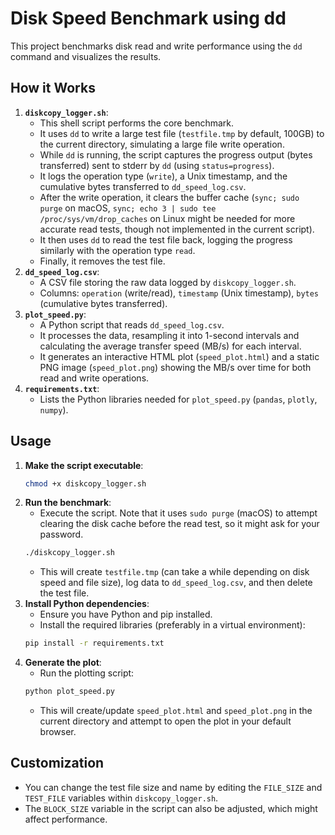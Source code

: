 # Disk Speed Benchmark using dd

This project benchmarks disk read and write performance using the `dd` command and visualizes the results.

## How it Works

1.  **`diskcopy_logger.sh`**:
    *   This shell script performs the core benchmark.
    *   It uses `dd` to write a large test file (`testfile.tmp` by default, 100GB) to the current directory, simulating a large file write operation.
    *   While `dd` is running, the script captures the progress output (bytes transferred) sent to stderr by `dd` (using `status=progress`).
    *   It logs the operation type (`write`), a Unix timestamp, and the cumulative bytes transferred to `dd_speed_log.csv`.
    *   After the write operation, it clears the buffer cache (`sync; sudo purge` on macOS, `sync; echo 3 | sudo tee /proc/sys/vm/drop_caches` on Linux might be needed for more accurate read tests, though not implemented in the current script).
    *   It then uses `dd` to read the test file back, logging the progress similarly with the operation type `read`.
    *   Finally, it removes the test file.
2.  **`dd_speed_log.csv`**:
    *   A CSV file storing the raw data logged by `diskcopy_logger.sh`.
    *   Columns: `operation` (write/read), `timestamp` (Unix timestamp), `bytes` (cumulative bytes transferred).
3.  **`plot_speed.py`**:
    *   A Python script that reads `dd_speed_log.csv`.
    *   It processes the data, resampling it into 1-second intervals and calculating the average transfer speed (MB/s) for each interval.
    *   It generates an interactive HTML plot (`speed_plot.html`) and a static PNG image (`speed_plot.png`) showing the MB/s over time for both read and write operations.
4.  **`requirements.txt`**:
    *   Lists the Python libraries needed for `plot_speed.py` (`pandas`, `plotly`, `numpy`).

## Usage

1.  **Make the script executable**:
    ```bash
    chmod +x diskcopy_logger.sh
    ```
2.  **Run the benchmark**:
    *   Execute the script. Note that it uses `sudo purge` (macOS) to attempt clearing the disk cache before the read test, so it might ask for your password.
    ```bash
    ./diskcopy_logger.sh
    ```
    *   This will create `testfile.tmp` (can take a while depending on disk speed and file size), log data to `dd_speed_log.csv`, and then delete the test file.
3.  **Install Python dependencies**:
    *   Ensure you have Python and pip installed.
    *   Install the required libraries (preferably in a virtual environment):
    ```bash
    pip install -r requirements.txt
    ```
4.  **Generate the plot**:
    *   Run the plotting script:
    ```bash
    python plot_speed.py
    ```
    *   This will create/update `speed_plot.html` and `speed_plot.png` in the current directory and attempt to open the plot in your default browser.

## Customization

*   You can change the test file size and name by editing the `FILE_SIZE` and `TEST_FILE` variables within `diskcopy_logger.sh`.
*   The `BLOCK_SIZE` variable in the script can also be adjusted, which might affect performance.
